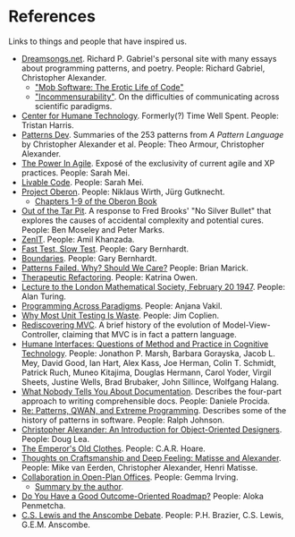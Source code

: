 # References

Links to things and people that have inspired us.

- [Dreamsongs.net](http://dreamsongs.net). Richard P. Gabriel's personal site with many essays about programming
  patterns, and poetry. People: Richard Gabriel, Christopher Alexander.
  - ["Mob Software: The Erotic Life of Code"](http://dreamsongs.net/MobSoftware.html)
  - ["Incommensurability"](http://dreamsongs.net/Files/Incommensurability.pdf). On the difficulties of communicating across scientific paradigms.
- [Center for Humane Technology](http://humanetech.com/). Formerly(?) Time Well Spent. People: Tristan Harris.
- [Patterns Dev](https://patterns-dev.github.io/patterns/newpat/newpat0/new-patterns-introduction.htm). Summaries of the 253 patterns from _A Pattern Language_ by Christopher Alexander et al. People: Theo Armour, Christopher Alexander.
- [The Power In Agile](https://www.youtube.com/watch?v=YL-6RCTywbc). Exposé of the exclusivity of current agile and XP practices. People: Sarah Mei.
- [Livable Code](https://www.youtube.com/watch?v=lI77oMKr5EY). People: Sarah Mei.
- [Project Oberon](http://www.projectoberon.com/). People: Niklaus Wirth, Jürg Gutknecht.
  - [Chapters 1-9 of the Oberon Book](https://www.inf.ethz.ch/personal/wirth/ProjectOberon/PO.System.pdf)
- [Out of the Tar Pit](https://github.com/papers-we-love/papers-we-love/blob/master/design/out-of-the-tar-pit.pdf). A response to Fred Brooks' "No Silver Bullet" that explores the causes of accidental complexity and potential cures. People: Ben Moseley and Peter Marks.
- [ZenIT](https://www.zenit.jp/about/). People: Amil Khanzada.
- [Fast Test, Slow Test](https://www.youtube.com/watch?v=RAxiiRPHS9k). People: Gary Bernhardt.
- [Boundaries](https://www.youtube.com/watch?v=yTkzNHF6rMs). People: Gary Bernhardt.
- [Patterns Failed. Why? Should We Care?](https://www.deconstructconf.com/2017/brian-marick-patterns-failed-why-should-we-care) People: Brian Marick.
- [Therapeutic Refactoring](https://www.youtube.com/watch?v=KA9i5IGS-oU). People: Katrina Owen.
- [Lecture to the London Mathematical Society, February 20 1947](https://www.vordenker.de/downloads/turing-vorlesung.pdf). People: Alan Turing.
- [Programming Across Paradigms](https://www.youtube.com/watch?v=Pg3UeB-5FdA). People: Anjana Vakil.
- [Why Most Unit Testing Is Waste](https://rbcs-us.com/documents/Why-Most-Unit-Testing-is-Waste.pdf). People: Jim Coplien.
- [Rediscovering MVC](https://github.com/ciscoheat/mithril-hx/wiki/Rediscovering-MVC). A brief history of the evolution of Model-View-Controller, claiming that MVC is in fact a pattern language.
- [Humane Interfaces: Questions of Method and Practice in Cognitive Technology](https://books.google.com/books/about/Humane_Interfaces.html?id=lZGdVzyl_KIC). People: Jonathon P. Marsh, Barbara Gorayska, Jacob L. Mey, David Good, Ian Hart, Alex Kass, Joe Herman, Colin T. Schmidt, Patrick Ruch, Muneo Kitajima, Douglas Hermann, Carol Yoder, Virgil Sheets, Justine Wells, Brad Brubaker, John Sillince, Wolfgang Halang.
- [What Nobody Tells You About Documentation](https://www.divio.com/blog/documentation/). Describes the four-part approach to writing comprehensible docs. People: Daniele Procida.
- [Re: Patterns, QWAN, and Extreme Programming](http://objectclub.jp/community/XP-jp/xp_relate/xp_patterns). Describes some of the history of patterns in software. People: Ralph Johnson.
- [Christopher Alexander: An Introduction for Object-Oriented Designers](http://gee.cs.oswego.edu/dl/ca/ca/ca.html). People: Doug Lea.
- [The Emperor's Old Clothes](http://zoo.cs.yale.edu/classes/cs422/2014/bib/hoare81emperor.pdf). People: C.A.R. Hoare.
- [Thoughts on Craftsmanship and Deep Feeling: Matisse and Alexander](https://onluminousgrounds.wordpress.com/2010/07/10/thoughts-on-craftsmanship-and-deep-feeling-matisse-and-alexander/). People: Mike van Eerden, Christopher Alexander, Henri Matisse.
- [Collaboration in Open-Plan Offices](https://espace.library.uq.edu.au/view/UQ:401844). People: Gemma Irving.
  - [Summary by the author](http://theconversation.com/open-plan-offices-can-actually-work-under-certain-conditions-89452).
- [Do You Have a Good Outcome-Oriented Roadmap?](https://content.pivotal.io/blog/do-you-have-a-good-outcome-oriented-roadmap) People: Aloka Penmetcha.
- [C.S. Lewis and the Anscombe Debate](https://inklings-studies.org/wp-content/uploads/2015/03/jis_1-2_06_brazier1.pdf). People: P.H. Brazier, C.S. Lewis, G.E.M. Anscombe.
